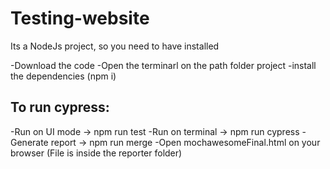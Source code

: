 # Testing-website

Its a NodeJs project, so you need to have installed


-Download the code
-Open the terminarl on the path folder project
-install the dependencies (npm i)


## To run cypress:

-Run on UI mode -> npm run test
-Run on terminal -> npm run cypress
-Generate report -> npm run merge 
-Open mochawesomeFinal.html on your browser (File is inside the reporter folder)

